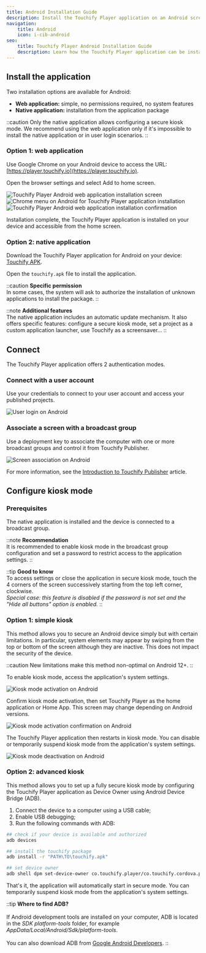 ```yaml
---
title: Android Installation Guide
description: Install the Touchify Player application on an Android screen and configure a secure kiosk mode.
navigation:
    title: Android
    icon: i-cib-android
seo:
    title: Touchify Player Android Installation Guide
    description: Learn how the Touchify Player application can be installed and run in secure kiosk mode on Android screens
---
```


## Install the application

Two installation options are available for Android:

- **Web application:** simple, no permissions required, no system features
- **Native application:** installation from the application package

::caution
Only the native application allows configuring a secure kiosk mode.
We recommend using the web application only if it's impossible to install the native application or in user login scenarios.
::

### Option 1: web application

Use Google Chrome on your Android device to access the URL: [https://player.touchify.io](https://player.touchify.io).

Open the browser settings and select Add to home screen.

<div class="my-4 grid sm:grid-cols-3 gap-4 max-w-full">
  <img src="/4-touchify-player/3-installation/3-android/fr-player-android-web-splash.webp" alt="Touchify Player Android web application installation screen" />
  <img src="/4-touchify-player/3-installation/3-android/fr-player-android-web-menu.webp" alt="Chrome menu on Android for Touchify Player application installation" />
  <img src="/4-touchify-player/3-installation/3-android/fr-player-android-web-confirm.webp" alt="Touchify Player Android web application installation confirmation" />
</div>

Installation complete, the Touchify Player application is installed on your device and accessible from the home screen.

### Option 2: native application

Download the Touchify Player application for Android on your device: [Touchify APK](https://get.touchify.io/android).

Open the `touchify.apk` file to install the application.

::caution
**Specific permission**
<br>
In some cases, the system will ask to authorize the installation of unknown applications to install the package.
::

::note
**Additional features**
<br>
The native application includes an automatic update mechanism. It also offers specific features: configure a secure kiosk mode, set a project as a custom application launcher, use Touchify as a screensaver...
::

## Connect

The Touchify Player application offers 2 authentication modes.

### Connect with a user account

Use your credentials to connect to your user account and access your published projects.

![User login on Android](/4-touchify-player/3-installation/3-android/fr-player-android-connexion.webp)

### Associate a screen with a broadcast group

Use a deployment key to associate the computer with one or more broadcast groups and control it from Touchify Publisher.

![Screen association on Android](/4-touchify-player/3-installation/3-android/fr-player-android-association.webp)

For more information, see the [Introduction to Touchify Publisher](../../touchify-publisher/introduction) article.

## Configure kiosk mode

### Prerequisites

The native application is installed and the device is connected to a broadcast group.

::note
**Recommendation**
<br>
It is recommended to enable kiosk mode in the broadcast group configuration and set a password to restrict access to the application settings.
::

::tip
**Good to know**
<br>
To access settings or close the application in secure kiosk mode, touch the 4 corners of the screen successively starting from the top left corner, clockwise.
<br>
*Special case: this feature is disabled if the password is not set and the "Hide all buttons" option is enabled.*
::

### Option 1: simple kiosk

This method allows you to secure an Android device simply but with certain limitations. In particular, system elements may appear by swiping from the top or bottom of the screen although they are inactive. This does not impact the security of the device.

::caution
New limitations make this method non-optimal on Android 12+.
::

To enable kiosk mode, access the application's system settings.

![Kiosk mode activation on Android](/4-touchify-player/3-installation/3-android/fr-player-android-kiosque-parametres.webp)


Confirm kiosk mode activation, then set Touchify Player as the home application or Home App. This screen may change depending on Android versions.

![Kiosk mode activation confirmation on Android](/4-touchify-player/3-installation/3-android/fr-player-android-kiosque-confirm.webp)


The Touchify Player application then restarts in kiosk mode. You can disable or temporarily suspend kiosk mode from the application's system settings.

![Kiosk mode deactivation on Android](/4-touchify-player/3-installation/3-android/fr-player-android-kiosque-desactiver.webp)

### Option 2: advanced kiosk

This method allows you to set up a fully secure kiosk mode by configuring the Touchify Player application as Device Owner using Android Device Bridge (ADB).

1. Connect the device to a computer using a USB cable;
2. Enable USB debugging;
3. Run the following commands with ADB:

```bash
## check if your device is available and authorized
adb devices

## install the touchify package
adb install -r "PATH\TO\touchify.apk"

## set device owner
adb shell dpm set-device-owner co.touchify.player/co.touchify.cordova.plugin.kiosk.KioskDeviceAdminReceiver 
```

That's it, the application will automatically start in secure mode. You can temporarily suspend kiosk mode from the application's system settings.

::tip
**Where to find ADB?**
<br><br>
If Android development tools are installed on your computer, ADB is located in the *SDK platform-tools* folder, for example *AppData/Local/Android/Sdk/platform-tools*.
<br><br>
You can also download ADB from [Google Android Developers](https://developer.android.com/studio/releases/platform-tools).
::